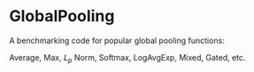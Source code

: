 # GlobalPooling
A benchmarking code for popular global pooling functions:

Average, Max, $L_p$ Norm, Softmax, LogAvgExp, Mixed, Gated, etc.
